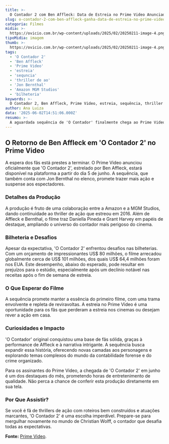 ```yaml
---
title: >-
  O Contador 2 com Ben Affleck: Data de Estreia no Prime Video Anunciada
slug: o-contador-2-com-ben-affleck-ganha-data-de-estreia-no-prime-video
categoria: Filmes
midia: >-
  https://ovicio.com.br/wp-content/uploads/2025/02/20250211-image-4.png
tipoMidia: imagem
thumb: >-
  https://ovicio.com.br/wp-content/uploads/2025/02/20250211-image-4.png
tags:
  - 'O Contador 2'
  - 'Ben Affleck'
  - 'Prime Video'
  - 'estreia'
  - 'sequncia'
  - 'thriller de ao'
  - 'Jon Bernthal'
  - 'Amazon MGM Studios'
  - 'bilheteria'
keywords: >-
  O Contador 2, Ben Affleck, Prime Video, estreia, sequência, thriller de ação, Jon Bernthal, Amazon MGM Studios, bilheteria
author: Ana Luiza
data: '2025-06-02T14:51:06.000Z'
resumo: >-
  A aguardada sequência de 'O Contador' finalmente chega ao Prime Video. Descubra quando você poderá assistir ao novo thriller com Ben Affleck e Jon Bernthal no conforto de sua casa.
---
```


## O Retorno de Ben Affleck em 'O Contador 2' no Prime Video

A espera dos fãs está prestes a terminar. O Prime Video anunciou oficialmente que 'O Contador 2', estrelado por Ben Affleck, estará disponível na plataforma a partir do dia 5 de junho. A sequência, que também conta com Jon Bernthal no elenco, promete trazer mais ação e suspense aos espectadores.

### Detalhes da Produção

A produção é fruto de uma colaboração entre a Amazon e a MGM Studios, dando continuidade ao thriller de ação que estreou em 2016. Além de Affleck e Bernthal, o filme traz Daniella Pineda e Grant Harvey em papéis de destaque, ampliando o universo do contador mais perigoso do cinema.

### Bilheteria e Desafios

Apesar da expectativa, 'O Contador 2' enfrentou desafios nas bilheterias. Com um orçamento de impressionantes US$ 80 milhões, o filme arrecadou globalmente cerca de US$ 101 milhões, dos quais US$ 64,4 milhões foram nos EUA. Este desempenho, abaixo do esperado, pode resultar em prejuízos para o estúdio, especialmente após um declínio notável nas receitas após o fim de semana de estreia.

### O Que Esperar do Filme

A sequência promete manter a essência do primeiro filme, com uma trama envolvente e repleta de reviravoltas. A estreia no Prime Video é uma oportunidade para os fãs que perderam a estreia nos cinemas ou desejam rever a ação em casa.

### Curiosidades e Impacto

'O Contador' original conquistou uma base de fãs sólida, graças à performance de Affleck e à narrativa intrigante. A sequência busca expandir essa história, oferecendo novas camadas aos personagens e explorando temas complexos do mundo da contabilidade forense e do crime organizado.

Para os assinantes do Prime Video, a chegada de 'O Contador 2' em junho é um dos destaques do mês, prometendo horas de entretenimento de qualidade. Não perca a chance de conferir esta produção diretamente em sua tela.

### Por Que Assistir?

Se você é fã de thrillers de ação com roteiros bem construídos e atuações marcantes, 'O Contador 2' é uma escolha imperdível. Prepare-se para mergulhar novamente no mundo de Christian Wolff, o contador que desafia todas as expectativas.

**Fonte:** [Prime Video](https://www.instagram.com/p/DKZjml8RatV/).